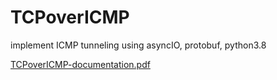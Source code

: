 # TCPoverICMP
implement ICMP tunneling using asyncIO, protobuf, python3.8

[TCPoverICMP-documentation.pdf](https://github.com/raphick99/TCPoverICMP/files/7788944/TCPoverICMP-documentation.pdf)
